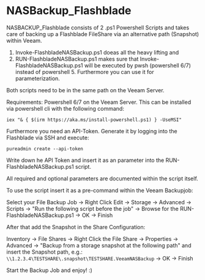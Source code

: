 # NASBackup_Flashblade

NASBACKUP_Flashblade consists of 2 .ps1 Powershell Scripts and takes care of backing up a Flashblade FileShare via an alternative path (Snapshot) within Veeam.
1. Invoke-FlashbladeNASBackup.ps1 doeas all the heavy lifting and
2. RUN-FlashbladeNASBackup.ps1 makes sure that Invoke-FlashbladeNASBackup.ps1 will be executed by pwsh (powershell 6/7) instead of powershell 5. Furthermore you can use it for parameterization. 

Both scripts need to be in the same path on the Veeam Server.

Requirements: Powershell 6/7 on the Veeam Server. This can be installed via powershell cli with the following command: 

`iex "& { $(irm https://aka.ms/install-powershell.ps1) } -UseMSI"`


Furthermore you need an API-Token. Generate it by logging into the Flashblade via SSH and execute:

`pureadmin create --api-token`

Write down he API Token and insert it as an parameter into the RUN-FlashbladeNASBackup.ps1 script.

All required and optional parameters are documented within the script itself.

To use the script insert it as a pre-command within the Veeam Backupjob:

Select your File Backup Job -> Right Click Edit -> Storage -> Advanced -> Scripts -> "Run the following script before the job" -> Browse for the RUN-FlashbladeNASBackup.ps1 -> OK -> Finish

After that add the Snapshot in the Share Configuration:

Inventory -> File Shares -> Right Click the File Share -> Properties -> Advanced -> "Backup from a storage snapshot at the following path" and insert the Snapshot path, e.g.: `\\1.2.3.4\TESTSHARE\.snapshot\TESTSHARE.VeeamNASBackup` -> OK -> Finish

Start the Backup Job and enjoy! :)